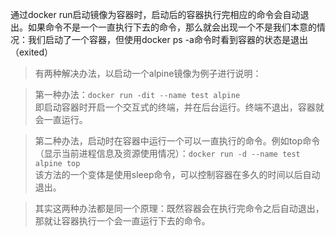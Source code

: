 通过docker run启动镜像为容器时，启动后的容器执行完相应的命令会自动退出。如果命令不是一个一直执行下去的命令，那么就会出现一个不是我们本意的情况：我们启动了一个容器，但使用docker ps -a命令时看到容器的状态是退出（exited）

> 有两种解决办法，以启动一个alpine镜像为例子进行说明：

> 第一种办法：`docker run -dit --name test alpine`<br>即启动容器时开启一个交互式的终端，并在后台运行。终端不退出，容器就会一直运行。

>第二种办法，启动时在容器中运行一个可以一直执行的命令。例如top命令（显示当前进程信息及资源使用情况）：`docker run -d --name test alpine top`<br>该方法的一个变体是使用sleep命令，可以控制容器在多久的时间以后自动退出。

>其实这两种办法都是同一个原理：既然容器会在执行完命令之后自动退出，那就让容器执行一个会一直运行下去的命令。

